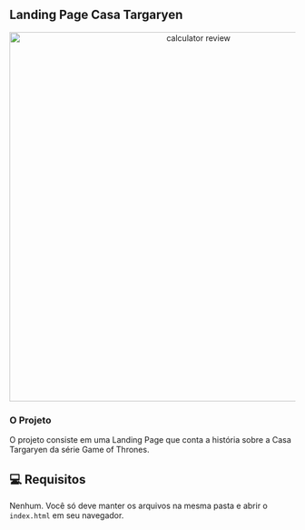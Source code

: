 ## Landing Page Casa Targaryen

<div align="center">
  <img width="650px" src="https://user-images.githubusercontent.com/55250414/148111285-311f05ec-260a-42ad-ba55-1bbbaf15c4b4.png" alt="calculator review">
</div>

### O Projeto
O projeto consiste em uma Landing Page que conta a história sobre a Casa Targaryen da série Game of Thrones.

## 💻 Requisitos

Nenhum. Você só deve manter os arquivos na mesma pasta e abrir o `index.html` em seu navegador.
